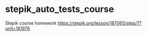# stepik_auto_tests_course
Stepik course homework https://stepik.org/lesson/187065/step/7?unit=161976
